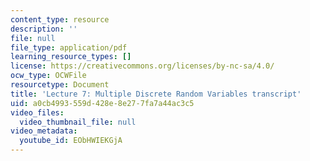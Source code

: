 ```yaml
---
content_type: resource
description: ''
file: null
file_type: application/pdf
learning_resource_types: []
license: https://creativecommons.org/licenses/by-nc-sa/4.0/
ocw_type: OCWFile
resourcetype: Document
title: 'Lecture 7: Multiple Discrete Random Variables transcript'
uid: a0cb4993-559d-428e-8e27-7fa7a44ac3c5
video_files:
  video_thumbnail_file: null
video_metadata:
  youtube_id: EObHWIEKGjA
---
```

